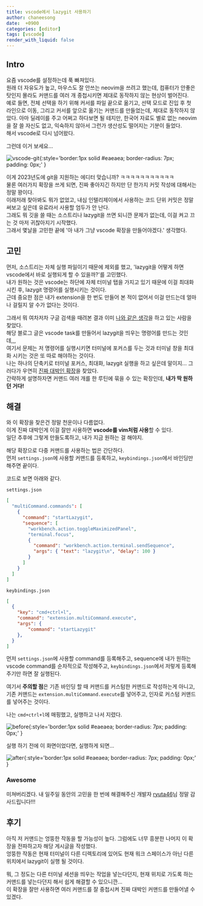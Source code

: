 ```yaml
---
title: vscode에서 lazygit 사용하기
author: chaneesong
date:  +0900
categories: [editor]
tags: [vscode]
render_with_liquid: false
---
```


## Intro

요즘 vscode를 설정하는데 푹 빠져있다.  
원래 더 자유도가 높고, 마우스도 잘 안쓰는 neovim을 쓰려고 했는데, 컴퓨터가 안좋은 탓인지 몰라도 커맨드를 여러 개 중첩시키면 제대로 동작하지 않는 현상이 벌어진다.  
예로 들면, 전체 선택을 하기 위해 커서를 파일 끝으로 옮기고, 선택 모드로 진입 후 첫 라인으로 이동, 그리고 커서를 앞으로 옮기는 커맨드를 만들었는데, 제대로 동작하지 않았다. 아마 딜레이를 주고 어쩌고 하다보면 될 테지만, 한국어 자료도 별로 없는 neovim을 잘 쓸 자신도 없고, 익숙하지 않아서 그런가 생산성도 떨어지는 기분이 들었다.  
해서 vscode로 다시 넘어왔다.  

그런데 이거 보세요...

![vscode-git](/assets/img/vscode-lazygit/vscode-git.png){:style='border:1px solid #eaeaea; border-radius: 7px; padding: 0px;' }

이게 2023년도에 git을 지원하는 에디터 맞습니까? ㅋㅋㅋㅋㅋㅋㅋㅋㅋㅋㅋ  
물론 여러가지 확장을 쓰게 되면, 진짜 좋아지긴 하지만 단 한가지 커밋 작성에 대해서는 정말 꽝이다.  
이래저래 찾아봐도 뭐가 없었고, 내심 인텔리제이에서 사용하는 코드 단위 커밋은 정말 써보고 싶은데 유료라서 사용할 엄두가 안 난다.  
그래도 뭐 깃을 쓸 때는 소스트리나 lazygit을 쓰면 되니깐 문제가 없는데, 이걸 켜고 끄는 것 마저 귀찮아지기 시작했다.  
그래서 몇날을 고민한 끝에 '아 내가 그냥 vscode 확장을 만들어야겠다.' 생각했다.  

## 고민

먼저, 소스트리는 자체 실행 파일이기 때문에 제외를 했고, 'lazygit을 어떻게 하면 vscode에서 바로 실행되게 할 수 있을까?'를 고민했다.  
내가 원하는 것은 vscode는 하단에 자체 터미널 탭을 가지고 있기 때문에 이걸 최대화 시킨 후, lazygit 명령어를 실행시키는 것이다.  
근데 중요한 점은 내가 extension을 한 번도 만들어 본 적이 없어서 이걸 만드는데 얼마나 걸릴지 알 수가 없다는 것이다.  

그래서 뭐 여차저차 구글 검색을 때려본 결과 이미 [나와 같은 생각](https://aishmn.medium.com/use-lazygit-with-vscode-task-and-keyboard-shortcut-2b548e7336ad)을 하고 있는 사람을 찾았다.  
해당 블로그 글은 vscode task를 만들어서 lazygit을 띄우는 명령어를 만드는 것인데,,,  
여기서 문제는 저 명령어를 실행시키면 터미널에 포커스를 두는 것과 터미널 창을 최대화 시키는 것은 또 따로 해야하는 것이다.  
나는 하나의 단축키로 터미널 포커스, 최대화, lazygit 실행을 하고 싶은데 말이지... 그러다가 우연히 [진짜 대박인 확장](https://marketplace.visualstudio.com/items?itemName=ryuta46.multi-command)을 찾았다.  
간략하게 설명하자면 커맨드 여러 개를 한 루틴에 묶을 수 있는 확장인데, **내가 딱 원하던 거다!**  

## 해결

와 이 확장을 찾은건 정말 천운이나 다름없다.  
이게 진짜 대박인게 이걸 잘만 사용하면 **vscode를 vim처럼 사용**할 수 있다.  
일단 추후에 그렇게 만들도록하고, 내가 지금 원하는 걸 해야지.  

해당 확장으로 다중 커맨드를 사용하는 법은 간단하다.  
먼저 `settings.json`에 사용할 커맨드를 등록하고, `keybindings.json`에서 바인딩만 해주면 끝이다.  

코드로 보면 아래와 같다.

`settings.json`

```json
[
  "multiCommand.commands": [
    {
      "command": "startLazygit",
      "sequence": [
        "workbench.action.toggleMaximizedPanel",
        "terminal.focus",
        {
          "command": "workbench.action.terminal.sendSequence",
          "args": { "text": "lazygit\n", "delay": 100 }
        }
      ]
    }
  ]
]
```

`keybindings.json`

```json
[
  {
    "key": "cmd+ctrl+l",
    "command": "extension.multiCommand.execute",
    "args": {
        "command": "startLazygit" 
    },
  }
]
```

먼저 `settings.json`에 사용할 command를 등록해주고, sequence에 내가 원하는 vscode command를 순차적으로 작성해주고, `keybindings.json`에서 저렇게 등록해주기만 하면 잘 실행된다.  

여기서 **주의할 점**은 기존 바인딩 할 때 커맨드를 커스텀한 커맨드로 작성하는게 아니고, 기존 커맨드는 `extension.multiCommand.execute`를 넣어주고, 인자로 커스텀 커맨드를 넣어주는 것이다.

나는 `cmd+ctrl+l`에 매핑했고, 실행하고 나서 지렸다.

![before](/assets/img/vscode-lazygit/before.png){:style='border:1px solid #eaeaea; border-radius: 7px; padding: 0px;' }

실행 하기 전에 이 화면이었다면, 실행하게 되면...

![after](/assets/img/vscode-lazygit/after.png){:style='border:1px solid #eaeaea; border-radius: 7px; padding: 0px;' }

### Awesome

미쳐버리겠다. 내 일주일 동안의 고민을 한 번에 해결해주신 개발자 [ryuta46](https://github.com/ryuta46)님 정말 감사드립니다!!!

## 후기

아직 저 커맨드는 엉뚱한 작동을 할 가능성이 높다. 그럼에도 너무 흥분한 나머지 이 확장을 전파하고자 해당 게시글을 작성했다.  
엉뚱한 작동은 현재 터미널이 다른 디렉토리에 있어도 현재 워크 스페이스가 아닌 다른 위치에서 lazygit이 실행 될 것이다.  

뭐, 그 정도는 다른 터미널 세션을 띄우는 작업을 넣는다던지, 현재 위치로 가도록 하는 커맨드를 넣는다던지 해서 쉽게 해결할 수 있으니깐...  
이 확장을 잘만 사용하면 여러 커맨드를 잘 중첩시켜 진짜 대박인 커맨드를 만들어낼 수 있겠다.
